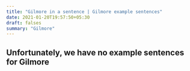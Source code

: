 ```yaml
---
title: "Gilmore in a sentence | Gilmore example sentences"
date: 2021-01-20T19:57:50+05:30
draft: falses
summary: "Gilmore"
---
```

## Unfortunately, we have no example sentences for Gilmore                 
